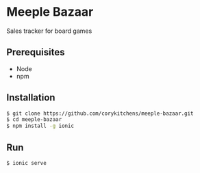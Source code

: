 # Meeple Bazaar
Sales tracker for  board games


## Prerequisites
 - Node
 - npm

## Installation

```sh
$ git clone https://github.com/corykitchens/meeple-bazaar.git
$ cd meeple-bazaar
$ npm install -g ionic
```

## Run
```sh
$ ionic serve
```
